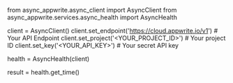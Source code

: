 from async_appwrite.async_client import AsyncClient
from async_appwrite.services.async_health import AsyncHealth


client = AsyncClient()
client.set_endpoint('https://cloud.appwrite.io/v1') # Your API Endpoint
client.set_project('<YOUR_PROJECT_ID>') # Your project ID
client.set_key('<YOUR_API_KEY>') # Your secret API key

health = AsyncHealth(client)

result = health.get_time()
